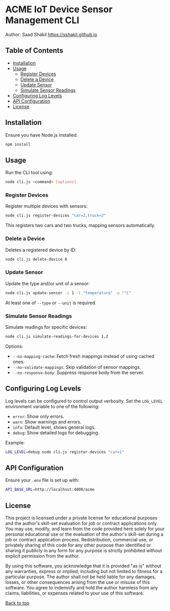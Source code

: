 # ACME IoT Device Sensor Management CLI
Author: Saad Shakil
https://sshakil.github.io

## Table of Contents

- [Installation](#installation)
- [Usage](#usage)
    - [Register Devices](#register-devices)
    - [Delete a Device](#delete-a-device)
    - [Update Sensor](#update-sensor)
    - [Simulate Sensor Readings](#simulate-sensor-readings)
- [Configuring Log Levels](#configuring-log-levels)
- [API Configuration](#api-configuration)
- [License](#license)

## Installation

Ensure you have Node.js installed.

```sh
npm install
```

## Usage

Run the CLI tool using:

```sh
node cli.js <command> [options]
```

### Register Devices

Register multiple devices with sensors:

```sh
node cli.js register-devices "car=2,truck=2"
```

This registers two cars and two trucks, mapping sensors automatically.

### Delete a Device

Deletes a registered device by ID:

```sh
node cli.js delete-device 8
```

### Update Sensor

Update the type and/or unit of a sensor:

```sh
node cli.js update-sensor -i 1 -t "temperature" -u "°C"
```

At least one of `--type` or `--unit` is required.

### Simulate Sensor Readings

Simulate readings for specific devices:

```sh
node cli.js simulate-readings-for-devices 1,2
```

Options:
- `--no-mapping-cache`: Fetch fresh mappings instead of using cached ones.
- `--no-validate-mappings`: Skip validation of sensor mappings.
- `--no-response-body`: Suppress response body from the server.

## Configuring Log Levels

Log levels can be configured to control output verbosity. Set the `LOG_LEVEL` environment variable to one of the following:

- `error`: Show only errors.
- `warn`: Show warnings and errors.
- `info`: Default level, shows general logs.
- `debug`: Show detailed logs for debugging.

Example:

```sh
LOG_LEVEL=debug node cli.js register-devices "car=1"
```

## API Configuration

Ensure your `.env` file is set up with:

```sh
API_BASE_URL=http://localhost:4000/acme
```

## License

This project is licensed under a private license for educational purposes and the author's skill-set evaluation for job or contract applications only. You may use, modify, and learn from the code provided here solely for your personal educational use or the evaluation of the author's skill-set during a job or contract application process. Redistribution, commercial use, or privately sharing of this code for any other purpose than identified or sharing it publicly in any form for any purpose is strictly prohibited without explicit permission from the author.

By using this software, you acknowledge that it is provided "as is" without any warranties, express or implied, including but not limited to fitness for a particular purpose. The author shall not be held liable for any damages, losses, or other consequences arising from the use or misuse of this software. You agree to indemnify and hold the author harmless from any claims, liabilities, or expenses related to your use of this software.

[Back to top](#acme-iot-device-sensor-management-cli)

